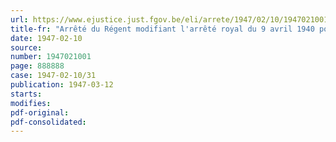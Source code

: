 ```yaml
---
url: https://www.ejustice.just.fgov.be/eli/arrete/1947/02/10/1947021001/justel
title-fr: "Arrêté du Régent modifiant l'arrêté royal du 9 avril 1940 portant règlementation du sérum anti gangréneux"
date: 1947-02-10
source:
number: 1947021001
page: 888888
case: 1947-02-10/31
publication: 1947-03-12
starts:
modifies:
pdf-original:
pdf-consolidated:
---
```



